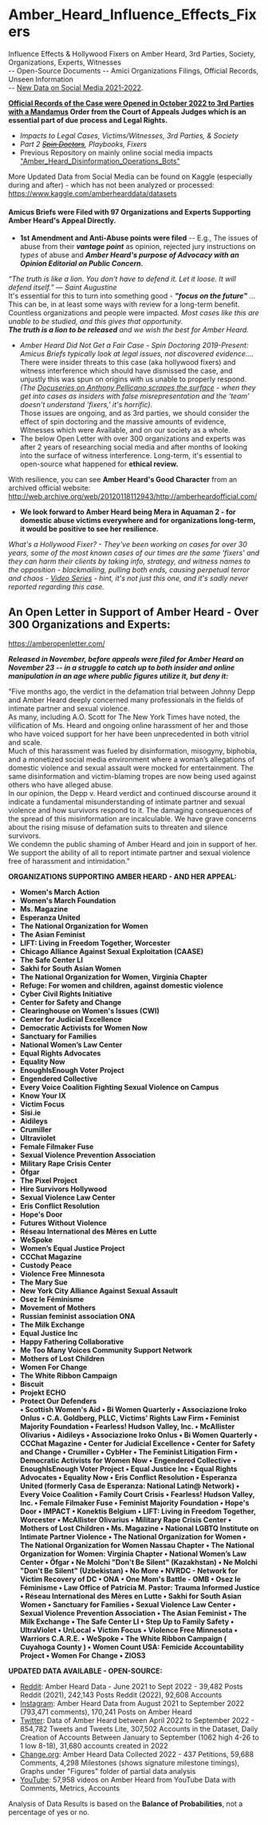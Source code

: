 # Amber_Heard_Influence_Effects_Fixers
Influence Effects & Hollywood Fixers on Amber Heard, 3rd Parties, Society, Organizations, Experts, Witnesses
<br> -- Open-Source Documents -- Amici Organizations Filings, Official Records, Unseen Information
<br> -- <a href="https://www.kaggle.com/amberhearddata/datasets">New Data on Social Media 2021-2022</a>.

<b><a href="https://github.com/RescueSocialTech/Amber_Heard_Influence_Operations/blob/main/101722%20order%20-%20grant%20writ%20of%20mandamus%20-%201176-22-4.pdf">Official Records of the Case were Opened in October 2022 to 3rd Parties with a Mandamus</a> Order from the Court of Appeals Judges which is an essential part of due process and Legal Rights.</b>

- <i>Impacts to Legal Cases, Victims/Witnesses, 3rd Parties, & Society
- Part 2 <a href="https://www.merriam-webster.com/dictionary/spin%20doctor"><s>Spin Doctors</s></a>, Playbooks, Fixers</i>
- Previous Repository on mainly online social media impacts <a href="https://github.com/RescueSocialTech/Amber-Heard_Disinformation_Operations_Bots">"Amber_Heard_Disinformation_Operations_Bots"</a>

More Updated Data from Social Media can be found on Kaggle (especially during and after) - which has not been analyzed or processed:
<br> https://www.kaggle.com/amberhearddata/datasets

#### <b>Amicus Briefs were Filed with 97 Organizations and Experts Supporting Amber Heard's Appeal Directly.</b>
- <b>1st Amendment and Anti-Abuse points were filed</b> -- E.g., The issues of abuse from their <b><i>vantage point</b></i> as opinion, rejected jury instructions on <i>types</i> of abuse and <b><i>Amber Heard's purpose of Advocacy with an Opinion Editorial on Public Concern.</i></b> 

<i>“The truth is like a lion. You don't have to defend it. Let it loose. It will defend itself.” ― Saint Augustine</i><br>
It's essential for this to turn into something good - <i><b>"focus on the future"</b></i> ... This can be, in at least some ways with review for a long-term benefit. Countless organizations and people were impacted. <i>Most cases like this are unable to be studied, and this gives that opportunity. </i>
<br><i><b>The truth is a lion to be released</b> and we wish the best for Amber Heard.</i>

- <i>Amber Heard Did Not Get a Fair Case - Spin Doctoring 2019-Present:</i>
<br> <i>Amicus Briefs typically look at legal issues, not discovered evidence....</i> There were insider threats to this case (aka hollywood fixers) and witness interference which should have dismissed the case, and unjustly this was spun on origins with us unable to properly respond. <i>(The <a href="https://www.hollywoodreporter.com/tv/tv-reviews/sin-eater-the-crimes-of-anthony-pellicano-documentary-review-1235343104/">Docuseries on Anthony Pellicano scrapes the surface</a> - when they get into cases as insiders with false misrepresentation and the 'team' doesn't understand 'fixers,' it's horrific).</i>
<br> Those issues are ongoing, and as 3rd parties, we should consider the effect of spin doctoring and the massive amounts of evidence, Witnesses which were Available, and on our society as a whole.
- The below Open Letter with over 300 organizations and experts was after 2 years of researching social media and after months of looking into the surface of witness interference. Long-term, it's essential to open-source what happened for <b>ethical review. </b>

With resilience, you can see <b>Amber Heard's Good Character</b> from an archived official website: http://web.archive.org/web/20120118112943/http://amberheardofficial.com/
- <b>We look forward to Amber Heard being Mera in Aquaman 2 - for domestic abuse victims everywhere and for organizations long-term, it would be positive to see her resilience.</b>

<i>What's a Hollywood Fixer? - They've been working on cases for over 30 years, some of the most known cases of our times are the same 'fixers' and they can harm their clients by taking info, strategy, and witness names to the opposition - blackmailing, pulling both ends, causing perpetual terror and chaos - <a href="https://www.hollywoodreporter.com/tv/tv-reviews/sin-eater-the-crimes-of-anthony-pellicano-documentary-review-1235343104/">Video Series</a> <i>- hint, it's not just this one, and it's sadly never reported regarding this case.</i></i>


## <b>An Open Letter in Support of Amber Heard - Over 300 Organizations and Experts:</b><br>

https://amberopenletter.com/

<b><i>Released in November, before appeals were filed for Amber Heard on November 23 -- in a struggle to catch up to both insider and online manipulation in an age where public figures utilize it, but deny it:</b></i>

"Five months ago, the verdict in the defamation trial between Johnny Depp and Amber Heard deeply concerned many professionals in the fields of intimate partner and sexual violence.
<br>As many, including A.O. Scott for The New York Times have noted, the vilification of Ms. Heard and ongoing online harassment of her and those who have voiced support for her have been unprecedented in both vitriol and scale. 
<br>Much of this harassment was fueled by disinformation, misogyny, biphobia, and a monetized social media environment where a woman’s allegations of domestic violence and sexual assault were mocked for entertainment. The same disinformation and victim-blaming tropes are now being used against others who have alleged abuse.
<br>In our opinion, the Depp v. Heard verdict and continued discourse around it indicate a fundamental misunderstanding of intimate partner and sexual violence and how survivors respond to it. The damaging consequences of the spread of this misinformation are incalculable. We have grave concerns about the rising misuse of defamation suits to threaten and silence survivors.
<br>We condemn the public shaming of Amber Heard and join in support of her. We support the ability of all to report intimate partner and sexual violence free of harassment and intimidation."

<b>ORGANIZATIONS SUPPORTING AMBER HEARD - AND HER APPEAL:
- Women's March Action
- Women's March Foundation
- Ms. Magazine
- Esperanza United
- The National Organization for Women
- The Asian Feminist
- LIFT: Living in Freedom Together, Worcester
- Chicago Alliance Against Sexual Exploitation (CAASE)
- The Safe Center LI 
- Sakhi for South Asian Women
- The National Organization for Women, Virginia Chapter
- Refuge: For women and children, against domestic violence  
- Cyber Civil Rights Initiative
- Center for Safety and Change
- Clearinghouse on Women's Issues (CWI)
- Center for Judicial Excellence
- Democratic Activists for Women Now
- Sanctuary for Families
- National Women’s Law Center
- Equal Rights Advocates
- Equality Now
- EnoughIsEnough Voter Project
- Engendered Collective 
- Every Voice Coalition Fighting Sexual Violence on Campus
- Know Your IX
- Victim Focus
- Sisi.ie
- Aidileys
- Crumiller
- Ultraviolet
- Female Filmaker Fuse
- Sexual Violence Prevention Association 
- Military Rape Crisis Center
- Öfgar
- The Pixel Project 
- Hire Survivors Hollywood
- Sexual Violence Law Center 
- Eris Conflict Resolution 
- Hope's Door 
- Futures Without Violence 
- Réseau International des Mères en Lutte 
- WeSpoke 
- Women’s Equal Justice Project 
- CCChat Magazine 
- Custody Peace 
- Violence Free Minnesota 
- The Mary Sue 
- New York City Alliance Against Sexual Assault 
- Osez le Féminisme 
- Movement of Mothers 
- Russian feminist association ONA 
- The Milk Exchange 
- Equal Justice Inc 
- Happy Fathering Collaborative 
- Me Too Many Voices Community Support Network 
- Mothers of Lost Children 
- Women For Change 
- The White Ribbon Campaign 
- Biscuit 
- Projekt ECHO 
- Protect Our Defenders
<br> • Scottish Women's Aid • Bi Women Quarterly • Associazione Iroko Onlus • C.A. Goldberg, PLLC, Victims' Rights Law Firm • Feminist Majority Foundation • Fearless! Hudson Valley, Inc. • McAllister Olivarius • Aidileys • Associazione Iroko Onlus • Bi Women Quarterly • CCChat Magazine • Center for Judicial Excellence • Center for Safety and Change •  Crumiller •  CybHer • The Feminist Litigation Firm •  Democratic Activists for Women Now •  Engendered Collective •  EnoughIsEnough Voter Project • Equal Justice Inc • Equal Rights Advocates • Equality Now • Eris Conflict Resolution •   Esperanza United (formerly Casa de Esperanza: National Latin@ Network) •  Every Voice Coalition • Family Court Crisis • Fearless! Hudson Valley, Inc. • Female Filmaker Fuse • Feminist Majority Foundation • Hope's Door • IMPACT • Konektis Belgium  • LIFT: Living in Freedom Together, Worcester • McAllister Olivarius • Military Rape Crisis Center • Mothers of Lost Children • Ms. Magazine • National LGBTQ Institute on Intimate Partner Violence • The National Organization for Women • The National Organization for Women Nassau Chapter  • The National Organization for Women: Virginia Chapter • National Women’s Law Center • Öfgar  • Ne Molchi "Don't Be Silent" (Kazakhstan) • Ne Molchi "Don't Be Silent" (Uzbekistan) • No More • NVRDC - Network for Victim Recovery of DC • ONA • One Mom's Battle - OMB • Osez le Féminisme  •  Law Office of Patricia M. Pastor: Trauma Informed Justice • Réseau International des Mères en Lutte • Sakhi for South Asian Women • Sanctuary for Families  • Sexual Violence Law Center • Sexual Violence Prevention Association • The Asian Feminist • The Milk Exchange  • The Safe Center LI • Step Up to Family Safety • UltraViolet • UnLocal  • Victim Focus • Violence Free Minnesota •  Warriors C.A.R.E. •  WeSpoke  •  The White Ribbon Campaign ( Cuyahoga County ) • Women Count USA: Femicide Accountability Project • Women For Change • ZIOS3 </b>

<b>UPDATED DATA AVAILABLE - OPEN-SOURCE:</b>
- <a href="https://www.kaggle.com/datasets/amberhearddata/reddit-amber-heard-data-june-2021-to-sept-2022">Reddit</a>: Amber Heard Data - June 2021 to Sept 2022 - 39,482 Posts Reddit (2021), 242,143 Posts Reddit (2022), 92,608 Accounts
- <a href="https://www.kaggle.com/datasets/amberhearddata/instagram-amber-heard-data-aug-2021-to-sept-2022">Instagram</a>: Amber Heard Data from August 2021 to September 2022 (793,471 comments), 170,241 Posts on Amber Heard
- <a href="https://www.kaggle.com/datasets/amberhearddata/amber-heard-twitter-data-april-2022-to-sept-2022">Twitter</a>: Data of Amber Heard between April 2022 to September 2022 - 854,782 Tweets and Tweets Lite, 307,502 Accounts in the Dataset, Daily Creation of Accounts Between January to September (1062 high 4-26 to 1 low 8-18), 31,680 accounts created in 2022
- <a href="https://www.kaggle.com/datasets/amberhearddata/changeorg-amber-heard-data-oct-2022-437-petitions">Change.org</a>: Amber Heard Data Collected 2022 - 437 Petitions, 59,688 Comments, 4,298 Milestones (shows signature milestone timings), Graphs under "Figures" folder of partial data analysis
- <a href="https://www.kaggle.com/datasets/amberhearddata/youtube-amber-heard-data-collected-october-2022">YouTube</a>: 57,958 videos on Amber Heard from YouTube Data with Comments, Metrics, Accounts

Analysis of Data Results is based on the <b>Balance of Probabilities</b>, not a percentage of yes or no.
